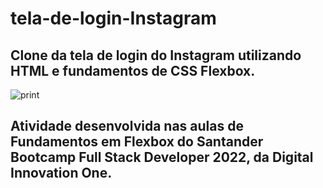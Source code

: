 # tela-de-login-Instagram

## Clone da tela de login do Instagram utilizando HTML e fundamentos de CSS Flexbox. 
![print](https://user-images.githubusercontent.com/31939598/177657934-ac3ffacb-efa5-4b0d-9c75-548ac5647abb.jpg)

## Atividade desenvolvida nas aulas de Fundamentos em Flexbox do Santander Bootcamp Full Stack Developer 2022, da Digital Innovation One.

